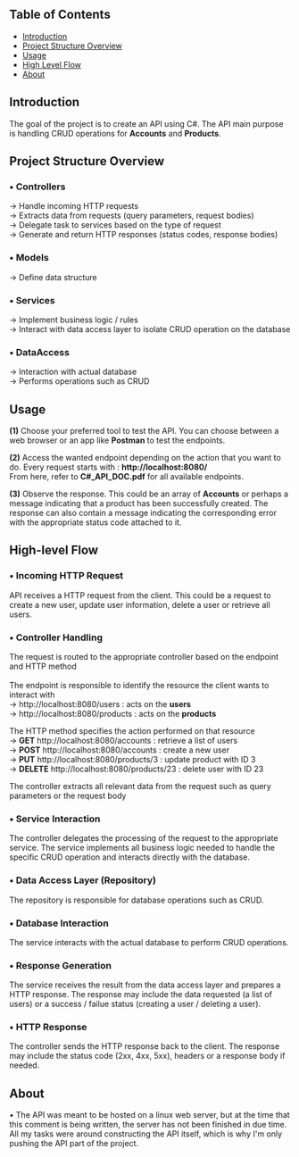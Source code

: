 ## Table of Contents

- [Introduction](#introduction)
- [Project Structure Overview](#project-structure-overview)
- [Usage](#usage)
- [High Level Flow](#high-level-flow)
- [About](#about)

##  Introduction
The goal of the project is to create an API using C#. The API main purpose is handling CRUD operations for **Accounts** and **Products**.

## Project Structure Overview

### • Controllers
→ Handle incoming HTTP requests <br>
→ Extracts data from requests (query parameters, request bodies) <br>
→ Delegate task to services based on the type of request <br>
→ Generate and return HTTP responses (status codes, response bodies)

### • Models
→ Define data structure

### • Services
→ Implement business logic / rules <br>
→ Interact with data access layer to isolate CRUD operation on the database

### • DataAccess
→ Interaction with actual database <br>
→ Performs operations such as CRUD

## Usage
**(1)** Choose your preferred tool to test the API. You can choose between a web browser or an app like **Postman** to test the endpoints. <br>

**(2)** Access the wanted endpoint depending on the action that you want to do. Every request starts with : **http://localhost:8080/** <br>
From here, refer to **C#_API_DOC.pdf** for all available endpoints.

**(3)** Observe the response. This could be an array of **Accounts** or perhaps a message indicating that a product has been successfully created. The response can also contain a message indicating the corresponding error with the appropriate status code attached to it.

## High-level Flow
### • Incoming HTTP Request
API receives a HTTP request from the client. This could be a request to create a new user, update user information, delete a user or retrieve all users.

### • Controller Handling
The request is routed to the appropriate controller based on the endpoint and HTTP method <br> <br> The endpoint is responsible to identify the resource the client wants to interact with <br>
→ http://localhost:8080/users : acts on the **users** <br>
→ http://localhost:8080/products : acts on the **products** <br>

The HTTP method specifies the action performed on that resource <br>
→ **GET** http://localhost:8080/accounts : retrieve a list of users <br>
→ **POST** http://localhost:8080/accounts : create a new user <br>
→ **PUT** http://localhost:8080/products/3 : update product with ID 3 <br>
→ **DELETE** http://localhost:8080/products/23  : delete user with ID 23 <br>

The controller extracts all relevant data from the request such as query parameters or the request body

### • Service Interaction
The controller delegates the processing of the request to the appropriate service. The service implements all business logic needed to handle the specific CRUD operation and interacts directly with the database.

### • Data Access Layer (Repository)
The repository is responsible for database operations such as CRUD.

### • Database Interaction
The service interacts with the actual database to perform CRUD operations.

### • Response Generation
The service receives the result from the data access layer and prepares a HTTP response. The response may include the data requested (a list of users) or a success / failue status (creating a user / deleting a user).

### • HTTP Response
The controller sends the HTTP response back to the client. The response may include the status code (2xx, 4xx, 5xx), headers or a response body if needed.

## About
• The API was meant to be hosted on a linux web server, but at the time that this comment is being written, the server has not been finished in due time. All my tasks were around constructing the API itself, which is why I'm only pushing the API part of the project.
